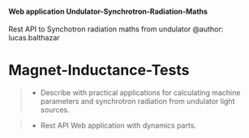 #### Web application Undulator-Synchrotron-Radiation-Maths
Rest API to Synchotron radiation maths from undulator
@author: lucas.balthazar

# Magnet-Inductance-Tests
> - Describe with practical applications for calculating machine parameters and synchrotron radiation from undulator light sources.

> - Rest API Web application with dynamics parts. 
    
